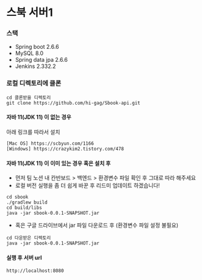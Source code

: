 # 스북 서버1

### 스택
- Spring boot 2.6.6
- MySQL 8.0
- Spring data jpa 2.6.6
- Jenkins 2.332.2


### 로컬 디렉토리에 클론
```shell
cd 클론받을 디렉토리
git clone https://github.com/hi-gag/Sbook-api.git
```

#### 자바 11(JDK 11) 이 없는 경우
아래 링크를 따라서 설치
```shell
[Mac OS] https://scbyun.com/1166
[Windows] https://crazykim2.tistory.com/478
```

#### 자바 11(JDK 11) 이 이미 있는 경우 혹은 설치 후
- 먼저 팀 노션 내 칸반보드 > 백엔드 > 환경변수 파일 확인 후 그대로 따라 해주세요
- 로컬 버전 실행을 좀 더 쉽게 바꾼 후 리드미 업데이트 하겠습니다!
```shell
cd sbook
./gradlew build
cd build/libs
java -jar sbook-0.0.1-SNAPSHOT.jar
```
- 혹은 구글 드라이브에서 jar 파일 다운로드 후 (환경변수 파일 설정 불필요)
```shell
cd 다운받은 디렉토리
java -jar sbook-0.0.1-SNAPSHOT.jar
```

#### 실행 후 서버 url
```shell
http://localhost:8080
```
